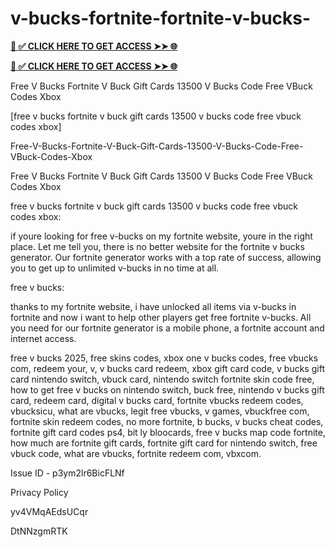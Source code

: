 # v-bucks-fortnite-fortnite-v-bucks-


**[📌 ✅ CLICK HERE TO GET ACCESS ➤➤ 🌐](https://newmegadeals.xyz/FORTNITE/)**






**[📌 ✅ CLICK HERE TO GET ACCESS ➤➤ 🌐](https://newmegadeals.xyz/FORTNITE/)**



Free V Bucks Fortnite V Buck Gift Cards 13500 V Bucks Code Free VBuck Codes Xbox

[free v bucks fortnite v buck gift cards 13500 v bucks code free vbuck codes xbox]

Free-V-Bucks-Fortnite-V-Buck-Gift-Cards-13500-V-Bucks-Code-Free-VBuck-Codes-Xbox

Free V Bucks Fortnite V Buck Gift Cards 13500 V Bucks Code Free VBuck Codes Xbox

free v bucks fortnite v buck gift cards 13500 v bucks code free vbuck codes xbox:

if youre looking for free v-bucks on my fortnite website, youre in the right place. Let me tell you, there is no better website for the fortnite v bucks generator. Our fortnite generator works with a top rate of success, allowing you to get up to unlimited v-bucks in no time at all.

free v bucks:

thanks to my fortnite website, i have unlocked all items via v-bucks in fortnite and now i want to help other players get free fortnite v-bucks. All you need for our fortnite generator is a mobile phone, a fortnite account and internet access.

free v bucks 2025, free skins codes, xbox one v bucks codes, free vbucks com, redeem your, v, v bucks card redeem, xbox gift card code, v bucks gift card nintendo switch, vbuck card, nintendo switch fortnite skin code free, how to get free v bucks on nintendo switch, buck free, nintendo v bucks gift card, redeem card, digital v bucks card, fortnite vbucks redeem codes, vbucksicu, what are vbucks, legit free vbucks, v games, vbuckfree com, fortnite skin redeem codes, no more fortnite, b bucks, v bucks cheat codes, fortnite gift card codes ps4, bit ly bloocards, free v bucks map code fortnite, how much are fortnite gift cards, fortnite gift card for nintendo switch, free vbuck code, what are vbucks, fortnite redeem com, vbxcom.

Issue ID - p3ym2lr6BicFLNf

Privacy Policy

yv4VMqAEdsUCqr

DtNNzgmRTK
